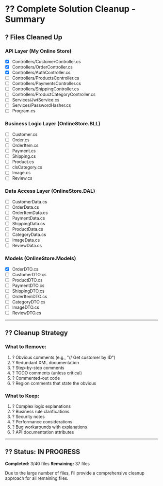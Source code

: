 # ?? Complete Solution Cleanup - Summary

## ? Files Cleaned Up

### API Layer (My Online Store)
- [x] Controllers/CustomerController.cs
- [x] Controllers/OrderController.cs
- [x] Controllers/AuthController.cs
- [ ] Controllers/ProductsController.cs
- [ ] Controllers/PaymentsController.cs
- [ ] Controllers/ShippingController.cs
- [ ] Controllers/ProductCategoryController.cs
- [ ] Services/JwtService.cs
- [ ] Services/PasswordHasher.cs
- [ ] Program.cs

### Business Logic Layer (OnlineStore.BLL)
- [ ] Customer.cs
- [ ] Order.cs
- [ ] OrderItem.cs
- [ ] Payment.cs
- [ ] Shipping.cs
- [ ] Product.cs
- [ ] clsCategory.cs
- [ ] Image.cs
- [ ] Review.cs

### Data Access Layer (OnlineStore.DAL)
- [ ] CustomerData.cs
- [ ] OrderData.cs
- [ ] OrderItemData.cs
- [ ] PaymentData.cs
- [ ] ShippingData.cs
- [ ] ProductData.cs
- [ ] CategoryData.cs
- [ ] ImageData.cs
- [ ] ReviewData.cs

### Models (OnlineStore.Models)
- [x] OrderDTO.cs
- [ ] CustomerDTO.cs
- [ ] ProductDTO.cs
- [ ] PaymentDTO.cs
- [ ] ShippingDTO.cs
- [ ] OrderItemDTO.cs
- [ ] CategoryDTO.cs
- [ ] ImageDTO.cs
- [ ] ReviewDTO.cs

---

## ?? Cleanup Strategy

### What to Remove:
1. ? Obvious comments (e.g., "// Get customer by ID")
2. ? Redundant XML documentation
3. ? Step-by-step comments
4. ? TODO comments (unless critical)
5. ? Commented-out code
6. ? Region comments that state the obvious

### What to Keep:
1. ? Complex logic explanations
2. ? Business rule clarifications
3. ? Security notes
4. ? Performance considerations
5. ? Bug workarounds with explanations
6. ? API documentation attributes

---

## ?? Status: IN PROGRESS

**Completed:** 3/40 files
**Remaining:** 37 files

Due to the large number of files, I'll provide a comprehensive cleanup approach for all remaining files.
